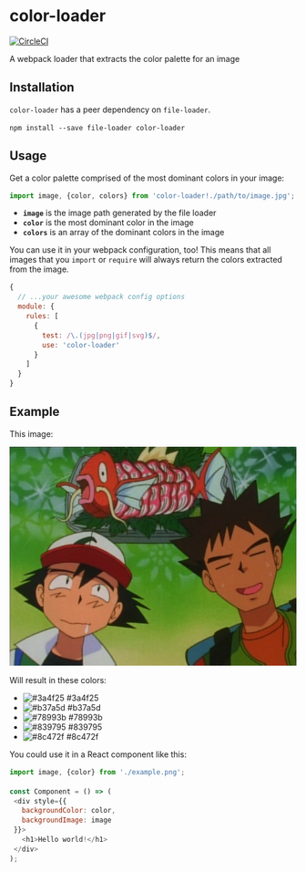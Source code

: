 # color-loader

[![CircleCI](https://circleci.com/gh/trevorblades/color-loader.svg?style=shield&circle-token=27c58abd14ac02f3fa39792e5aa883befc54655d)](https://circleci.com/gh/trevorblades/color-loader)

A webpack loader that extracts the color palette for an image

## Installation

`color-loader` has a peer dependency on `file-loader`.

`npm install --save file-loader color-loader`

## Usage

Get a color palette comprised of the most dominant colors in your image:

```js
import image, {color, colors} from 'color-loader!./path/to/image.jpg';
```

 - **`image`** is the image path generated by the file loader
 - **`color`** is the most dominant color in the image
 - **`colors`** is an array of the dominant colors in the image

You can use it in your webpack configuration, too! This means that all images that you `import` or `require` will always return the colors extracted from the image.

```js
{
  // ...your awesome webpack config options
  module: {
    rules: [
      {
        test: /\.(jpg|png|gif|svg)$/,
        use: 'color-loader'
      }
    ]
  }
}
```

## Example

This image:

![example image](https://raw.githubusercontent.com/trevorblades/color-loader/master/test/example.png)

Will result in these colors:
 - ![#3a4f25](https://placehold.it/24/3a4f25/000000?text=+) #3a4f25
 - ![#b37a5d](https://placehold.it/24/b37a5d/000000?text=+) #b37a5d
 - ![#78993b](https://placehold.it/24/78993b/000000?text=+) #78993b
 - ![#839795](https://placehold.it/24/839795/000000?text=+) #839795
 - ![#8c472f](https://placehold.it/24/8c472f/000000?text=+) #8c472f

 You could use it in a React component like this:

 ```js
import image, {color} from './example.png';

const Component = () => (
  <div style={{
    backgroundColor: color,
    backgroundImage: image
  }}>
    <h1>Hello world!</h1>
  </div>
);
 ```

